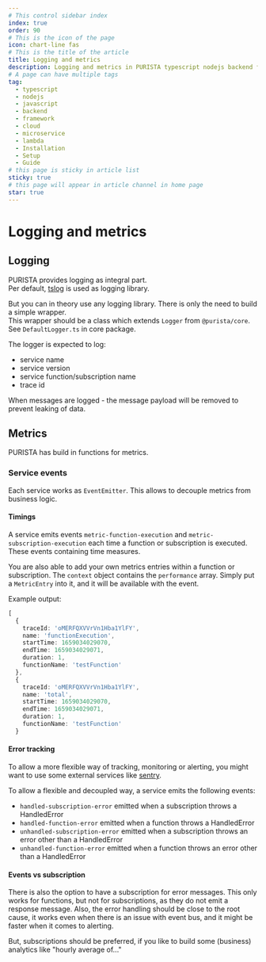 ```yaml
---
# This control sidebar index
index: true
order: 90
# This is the icon of the page
icon: chart-line fas
# This is the title of the article
title: Logging and metrics
description: Logging and metrics in PURISTA typescript nodejs backend framework applications and how to use them.
# A page can have multiple tags
tag:
  - typescript
  - nodejs
  - javascript
  - backend
  - framework
  - cloud
  - microservice
  - lambda
  - Installation
  - Setup
  - Guide
# this page is sticky in article list
sticky: true
# this page will appear in article channel in home page
star: true
---
```


# Logging and metrics

## Logging

PURISTA provides logging as integral part.  
Per default, [tslog](https://tslog.js.org) is used as logging library.  

But you can in theory use any logging library. There is only the need to build a simple wrapper.  
This wrapper should be a class which extends `Logger` from `@purista/core`. See `DefaultLogger.ts` in core package.

The logger is expected to log:

- service name
- service version
- service function/subscription name
- trace id

When messages are logged - the message payload will be removed to prevent leaking of data.

## Metrics

PURISTA has build in functions for metrics. 

### Service events

Each service works as `EventEmitter`. This allows to decouple metrics from business logic.

#### Timings

A service emits events `metric-function-execution` and `metric-subscription-execution` each time a function or subscription is executed. These events containing time measures.

You are also able to add your own metrics entries within a function or subscription. The `context` object contains the `performance` array. Simply put a `MetricEntry` into it, and it will be available with the event.

Example output:

```typescript
[
  {
    traceId: 'oMERFQXVVrVn1Hba1YlFY',
    name: 'functionExecution',
    startTime: 1659034029070,
    endTime: 1659034029071,
    duration: 1,
    functionName: 'testFunction'
  },
  {
    traceId: 'oMERFQXVVrVn1Hba1YlFY',
    name: 'total',
    startTime: 1659034029070,
    endTime: 1659034029071,
    duration: 1,
    functionName: 'testFunction'
  }
```

#### Error tracking

To allow a more flexible way of tracking, monitoring or alerting, you might want to use some external services like [sentry](https://sentry.io/).

To allow a flexible and decoupled way, a service emits the following events:

- `handled-subscription-error` emitted when a subscription throws a HandledError
- `handled-function-error` emitted when a function throws a HandledError
- `unhandled-subscription-error` emitted when a subscription throws an error other than a HandledError
- `unhandled-function-error` emitted when a function throws an error other than a HandledError

#### Events vs subscription

There is also the option to have a subscription for error messages. This only works for functions, but not for subscriptions, as they do not emit a response message. Also, the error handling should be close to the root cause, it works even when there is an issue with event bus, and it might be faster when it comes to alerting.

But, subscriptions should be preferred, if you like to build some (business) analytics like "hourly average of..."